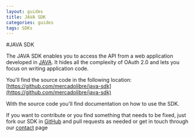 ```yaml
---
layout: guides
title: JAVA SDK
categories: guides
tags: SDKs
---
```



#JAVA SDK

The JAVA SDK enables you to access the API from a web application developed in [JAVA](http://www.java.com).
It hides all the complexity of OAuth 2.0 and lets you focus on writing application code.

You'll find the source code in the following location: [https://github.com/mercadolibre/java-sdk](https://github.com/mercadolibre/java-sdk)

With the source code you'll find documentation on how to use the SDK.
    
If you want to contribute or you find something that needs to be fixed, just fork our SDK in [GitHub](https://github.com/mercadolibre/java-sdk) and pull requests as needed or get in touch through our [contact](/discuss) page
